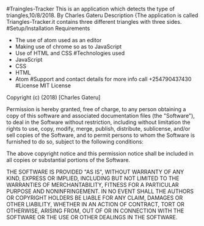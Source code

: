 #Traingles-Tracker
 This is an application which detects the type of triangles,10/8/2018.
By Charles Gateru
 Description
{The application is called Triangles-Tracker.it contains three different triangles with three sides.
#Setup/Installation Requirements
* The use of atom used as an editor
* Making use of chrome so as to JavaScript
* Use of HTML and CSS
#Technologies used
 * JavaScript
 * CSS
 * HTML
 * Atom
#Support and contact details
  for more info call +254790437430        
#License
MIT License

Copyright (c) (2018) [Charles Gateru]

Permission is hereby granted, free of charge, to any person obtaining a copy
of this software and associated documentation files (the "Software"), to deal
in the Software without restriction, including without limitation the rights
to use, copy, modify, merge, publish, distribute, sublicense, and/or sell
copies of the Software, and to permit persons to whom the Software is
furnished to do so, subject to the following conditions:

The above copyright notice and this permission notice shall be included in all
copies or substantial portions of the Software.

THE SOFTWARE IS PROVIDED "AS IS", WITHOUT WARRANTY OF ANY KIND, EXPRESS OR
IMPLIED, INCLUDING BUT NOT LIMITED TO THE WARRANTIES OF MERCHANTABILITY,
FITNESS FOR A PARTICULAR PURPOSE AND NONINFRINGEMENT. IN NO EVENT SHALL THE
AUTHORS OR COPYRIGHT HOLDERS BE LIABLE FOR ANY CLAIM, DAMAGES OR OTHER
LIABILITY, WHETHER IN AN ACTION OF CONTRACT, TORT OR OTHERWISE, ARISING FROM,
OUT OF OR IN CONNECTION WITH THE SOFTWARE OR THE USE OR OTHER DEALINGS IN THE
SOFTWARE.
